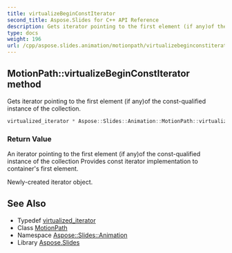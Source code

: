```yaml
---
title: virtualizeBeginConstIterator
second_title: Aspose.Slides for C++ API Reference
description: Gets iterator pointing to the first element (if any)of the const-qualified instance of the collection.
type: docs
weight: 196
url: /cpp/aspose.slides.animation/motionpath/virtualizebeginconstiterator/
---
```

## MotionPath::virtualizeBeginConstIterator method


Gets iterator pointing to the first element (if any)of the const-qualified instance of the collection.

```cpp
virtualized_iterator * Aspose::Slides::Animation::MotionPath::virtualizeBeginConstIterator() const override
```


### Return Value

An iterator pointing to the first element (if any)of the const-qualified instance of the collection Provides const iterator implementation to container's first element. 

Newly-created iterator object.

## See Also

* Typedef [virtualized_iterator](../virtualized_iterator/)
* Class [MotionPath](../)
* Namespace [Aspose::Slides::Animation](../../)
* Library [Aspose.Slides](../../../)
